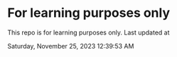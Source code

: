 # For learning purposes only
This repo is for learning purposes only.
Last updated at

Saturday, November 25, 2023 12:39:53 AM

